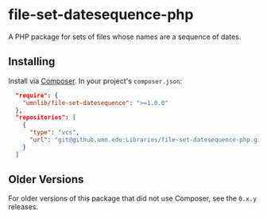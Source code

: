 # file-set-datesequence-php

A PHP package for sets of files whose names are a sequence of dates.

## Installing

Install via [Composer](http://getcomposer.org). In your project's `composer.json`:

```json
  "require": {
    "umnlib/file-set-datesequence": ">=1.0.0"
  },
  "repositories": [
    {
      "type": "vcs",
      "url": "git@github.umn.edu:Libraries/file-set-datesequence-php.git"
    }
  ]
```

## Older Versions

For older versions of this package that did not use Composer, see the `0.x.y` releases.

